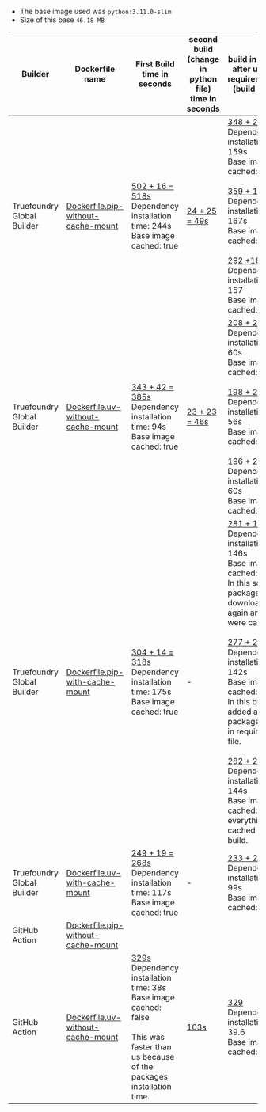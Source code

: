- The base image used was `python:3.11.0-slim`
- Size of this base `46.18 MB`

| Builder             | Dockerfile name | First Build time in seconds                 | second build (change in python file) time in seconds          | build in seconds after updating requirements.txt (build + push) |
|---------------------------|----------------|---------------------------------------------|---------------------------------------------------------------|------------------------------------------------------------|
| Truefoundry Global Builder | [Dockerfile.pip-without-cache-mount](https://github.com/truefoundry/docker-build-test/blob/main/Dockerfile.pip-without-cache-mount)           | [502 + 16 = 518s](https://internal.devtest.truefoundry.tech/deployments/cm3ebuxdh0eea01ux6wi66zu0?tab=deployments&logs=cm3ffuk9z001701rt6a4b7p4m)<br> Dependency installation time: 244s <br> Base image cached: true     |  [24 + 25 = 49s](https://internal.devtest.truefoundry.tech/deployments/cm3ebuxdh0eea01ux6wi66zu0?tab=deployments&logs=cm3fgaai7000c01q63f1a5puk) | [348 + 21 = 369s](https://internal.devtest.truefoundry.tech/deployments/cm3ebuxdh0eea01ux6wi66zu0?tab=deployments&logs=cm3ehaiav0bai01pvhwqd69wh) <br> Dependency installation time: 159s <br> Base image cached: true   <br> <br> [359 + 17 = 376s](https://internal.devtest.truefoundry.tech/deployments/cm3ebuxdh0eea01ux6wi66zu0?tab=deployments&logs=cm3fc8b1v0or801pfbuyph6sr) <br> Dependency installation time: 167s <br> Base image cached: true   <br><br>[292 +18 = 310s](https://internal.devtest.truefoundry.tech/deployments/cm3ebuxdh0eea01ux6wi66zu0?tab=deployments&logs=cm3ffdpuk027e01sj7p710a8i) <br> Dependency installation time: 157 <br> Base image cached: true   <br> |
| Truefoundry Global Builder | [Dockerfile.uv-without-cache-mount](https://github.com/truefoundry/docker-build-test/blob/main/Dockerfile.uv-with-cache-mount)                | [343 + 42 = 385s](https://internal.devtest.truefoundry.tech/deployments/cm3ebln930do201ux9nqe3p5w?tab=deployments&logs=cm3ffv5ip00qd01ts4ghah6u3)<br> Dependency installation time: 94s <br> Base image cached: true    |    [23 + 23 = 46s](https://internal.devtest.truefoundry.tech/deployments/cm3ebln930do201ux9nqe3p5w?tab=deployments&logs=cm3fgl8i101bw01pkgmq5bjpy)   | [208 + 20 = 228s](https://internal.devtest.truefoundry.tech/deployments/cm3ebln930do201ux9nqe3p5w?tab=deployments&logs=cm3eh2zmy0aqc01pv2d4ieylb) <br> Dependency installation time: 60s <br> Base image cached: true   <br> <br> [198 + 22 = 220s](https://internal.devtest.truefoundry.tech/deployments/cm3ebln930do201ux9nqe3p5w?tab=deployments&logs=cm3eif24x02qq01sn3i1a2wzd) <br> Dependency installation time: 56s <br> Base image cached: true   <br> <br> [196 + 20 = 216s](https://internal.devtest.truefoundry.tech/deployments/cm3ebln930do201ux9nqe3p5w?tab=deployments&logs=cm3eipf5e03td01v732d05m4j)<br> Dependency installation time: 60s <br> Base image cached: true   <br>| 
| Truefoundry Global Builder |  [Dockerfile.pip-with-cache-mount](https://github.com/truefoundry/docker-build-test/blob/main/Dockerfile.pip-with-cache-mount)   | [304 + 14 = 318s](https://internal.devtest.truefoundry.tech/deployments/cm3fj7bi206q901qb74lm7z7r?tab=deployments&logs=cm3fuzgvb0fj401qiecaq2ib6) <br> Dependency installation time: 175s <br> Base image cached: true   <br>| - | [281 + 19 = 300s](https://internal.devtest.truefoundry.tech/deployments/cm3fj7bi206q901qb74lm7z7r?tab=deployments&logs=cm3fv7z9c0fyq01qqhj16euf6)<br> Dependency installation time: 146s <br> Base image cached: true   <br> In this some packages were downloaded again and some were cached. <br> <br> [277 + 20 = 297s](https://internal.devtest.truefoundry.tech/deployments/cm3fj7bi206q901qb74lm7z7r?tab=deployments&logs=cm3fvhjg90ht101qibgqz6w4j) <br> Dependency installation time: 142s <br> Base image cached: true <br> In this build I added a new package django in requirements file. <br><br> [282 + 20 = 302s](https://internal.devtest.truefoundry.tech/deployments/cm3fj7bi206q901qb74lm7z7r?tab=deployments&logs=cm3grqrlz28k301qn8zas9frb)<br> Dependency installation time: 144s <br> Base image cached: true  <br>everything was cached in this build.|
| Truefoundry Global Builder | [Dockerfile.uv-with-cache-mount](https://github.com/truefoundry/docker-build-test/blob/main/Dockerfile.uv-with-cache-mount) | [249 + 19 = 268s](https://internal.devtest.truefoundry.tech/deployments/cm3fj60uw0a9s01pk8kwogdtc?tab=deployments&logs=cm3fy73m40tbi01qqeynp8y81)<br> Dependency installation time: 117s <br> Base image cached: true   <br> | - | [233 + 25 = 158s](https://internal.devtest.truefoundry.tech/deployments/cm3fj60uw0a9s01pk8kwogdtc?tab=deployments&logs=cm3gxs2tj2p4u01qn9u0tg6xq) <br> Dependency installation time: 99s <br> Base image cached: true   <br> 
| GitHub Action              | [Dockerfile.pip-without-cache-mount](https://github.com/truefoundry/docker-build-test/blob/main/Dockerfile.pip-without-cache-mount)                |       | | 
| GitHub Action              | [Dockerfile.uv-without-cache-mount](https://github.com/truefoundry/docker-build-test/blob/main/Dockerfile.uv-with-cache-mount)                | [329s](https://github.com/truefoundry/docker-build-test/actions/runs/11811436776/job/32905008003) <br> Dependency installation time: 38s <br> Base image cached: false   <br> <br> This was faster than us because of the packages installation time.    | [103s](https://github.com/truefoundry/docker-build-test/actions/runs/11791561588/job/32843775583) | [329](https://github.com/truefoundry/docker-build-test/actions/runs/11811241847/job/32904504772)<br> Dependency installation time: 39.6 <br> Base image cached: false   <br>

